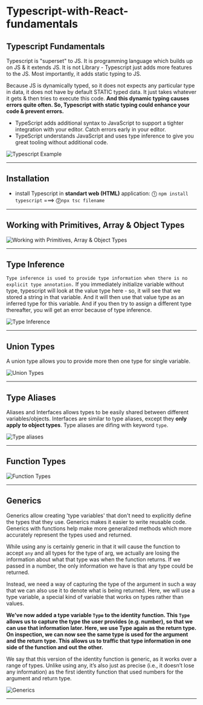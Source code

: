 # Typescript-with-React-fundamentals

## Typescript Fundamentals

Typescript is "superset" to JS. It is programming language which builds up on JS & it extends JS. It is not Library - Typescript just adds more features to the JS. Most importantly, it adds static typing to JS.

Because JS is dynamically typed, so it does not expects any particular type in data, it does not have by default STATIC typed data. It just takes whatever it gets & then tries to execute this code. **And this dynamic typing causes errors quite often. So, Typescript with static typing could enhance your code & prevent errors.**

-   TypeScript adds additional syntax to JavaScript to support a tighter integration with your editor. Catch errors early in your editor.
-   TypeScript understands JavaScript and uses type inference to give you great tooling without additional code.

![Typescript Example](slides/typescript_example.png)

---

## Installation

-   install Typescript in **standart web (HTML)** application:
    ⓵ `npm install typescript` ===> ⓶`npx tsc filename`

---

## Working with Primitives, Array & Object Types

![Working with Primitives, Array & Object Types](slides/basic_data_typing.jpg)

---

## Type Inference

`Type inference is used to provide type information when there is no explicit type annotation.`
If you immediately initialize variable without type, typescript will look at the value type here - so, it will see that we stored a string in that variable. And it will then use that value type as an inferred type for this variable. And if you then try to assign a different type thereafter, you will get an error because of type inference.

![Type Inference](slides/type_inferrence.jpg)

---

## Union Types

A union type allows you to provide more then one type for single variable.

![Union Types](slides/union_types.jpg)

---

## Type Aliases

Aliases and Interfaces allows types to be easily shared between different variables/objects.
Interfaces are similar to type aliases, except they **only apply to object types**.
Type aliases are difing with keyword `type`.

![Type aliases](slides/type_aliases.jpg)

---

## Function Types

![Function Types](slides/function_types.jpg)

---

## Generics

Generics allow creating 'type variables' that don't need to explicitly define the types that they use.
Generics makes it easier to write reusable code.
Generics with functions help make more generalized methods which more accurately represent the types used and returned.

While using any is certainly generic in that it will cause the function to accept `any` and all types for the type of arg, we actually are losing the information about what that type was when the function returns. If we passed in a number, the only information we have is that any type could be returned.

Instead, we need a way of capturing the type of the argument in such a way that we can also use it to denote what is being returned. Here, we will use a type variable, a special kind of variable that works on types rather than values.

**We’ve now added a type variable `Type` to the identity function. This `Type` allows us to capture the type the user provides (e.g. number), so that we can use that information later. Here, we use Type again as the return type. On inspection, we can now see the same type is used for the argument and the return type. This allows us to traffic that type information in one side of the function and out the other.**

We say that this version of the identity function is generic, as it works over a range of types. Unlike using any, it’s also just as precise (i.e., it doesn’t lose any information) as the first identity function that used numbers for the argument and return type.

![Generics](slides/generics.jpg)

---